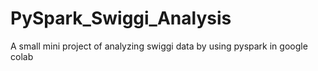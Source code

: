 # PySpark_Swiggi_Analysis
A small mini project of analyzing swiggi data by using pyspark in google colab
